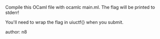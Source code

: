 Compile this OCaml file with ocamlc main.ml. The flag will be printed to stderr!

You'll need to wrap the flag in uiuctf{} when you submit.

author: n8
